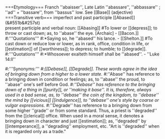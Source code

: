 ===Etymology===
Franch ''abaisser'', Late Latin ''abassare'', ''abbassare'' ; ''ad'' + ''bassare'', from ''bassus'' low. See [[Base]] (adjective)
===Transitive verb===
imperfect and past participle [[Abased]] (&#551b&#257st)<br>
present participle and verbal noun: [[Abasing]] 
#To lower or [[depress]]; to throw or cast down; as, to ''abase'' the eye. [Archaic] - [[Bacon.]]
#:'''Quotations'''
#:*Saying so, he ''abased'' his lance. - [[Shelton.]]
#To cast down or reduce low or lower, as in rank, office, condition in life, or [[estimation]] of [[worthiness]]; to depress; to humble; to [[degrade]].
#:'''Quotations'''
#:*Whosoever exalteth himself shall be ''abased''. - ''Luke 14:ll''

#:'''Synonyms:''' 
#:*[[Debase]], [[Degrade]]. These words agree in the idea of bringing down from a higher to a lower state. 
#:*''Abase'' has reference to a bringing down in condition or feelings; as, to ''abase'' the proud, to ''abase'' one's self before God. 
#:*''Debase'' has reference to the bringing down of a thing in [[purity]], or ''making it base''. It is, therefore, always used in a bad sense, as, to ''debase'' the coin of the kingdom, to ''debase'' the mind by [[vicious]] [[indulgence]], to ''debase'' one's style by coarse or vulgar expressions. 
#:*''Degrade'' has reference to a bringing down from some higher ''grade'' or from some standard. Thus, a priest is ''degraded'' from the [[clerical]] office. When used in a moral sense, it denotes a bringing down in character and just [[estimation]]; as, ''degraded'' by [[intemperance]], a ''degrading'' employment, etc. "Art is ''degraded'' when it is regarded only as a trade."